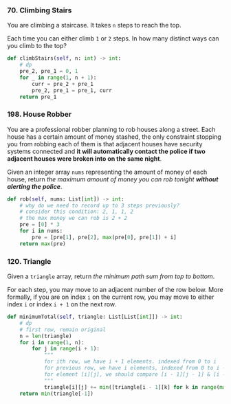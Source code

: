 ### 70. Climbing Stairs

You are climbing a staircase. It takes `n` steps to reach the top.

Each time you can either climb `1` or `2` steps. In how many distinct ways can you climb to the top?

```python
def climbStairs(self, n: int) -> int:
    # dp
    pre_2, pre_1 = 0, 1
    for _ in range(1, n + 1):
        curr = pre_2 + pre_1
        pre_2, pre_1 = pre_1, curr
    return pre_1
```

### 198. House Robber

You are a professional robber planning to rob houses along a street. Each house has a certain amount of money stashed, the only constraint stopping you from robbing each of them is that adjacent houses have security systems connected and **it will automatically contact the police if two adjacent houses were broken into on the same night**.

Given an integer array `nums` representing the amount of money of each house, return *the maximum amount of money you can rob tonight **without alerting the police***.

```python
def rob(self, nums: List[int]) -> int:
    # why do we need to record up to 3 steps previously?
    # consider this condition: 2, 1, 1, 2
    # the max money we can rob is 2 + 2
    pre = [0] * 3
    for i in nums:
        pre = [pre[1], pre[2], max(pre[0], pre[1]) + i]
    return max(pre)
```

### 120. Triangle

Given a `triangle` array, return *the minimum path sum from top to bottom*.

For each step, you may move to an adjacent number of the row below. More formally, if you are on index `i` on the current row, you may move to either index `i` or index `i + 1` on the next row.

```python
def minimumTotal(self, triangle: List[List[int]]) -> int:
    # dp
    # first row, remain original
    n = len(triangle)
    for i in range(1, n):
        for j in range(i + 1):
            """
            for ith row, we have i + 1 elements. indexed from 0 to i
            for previous row, we have i elements, indexed from 0 to i - 1
            for element [i][j], we should compare [i - 1][j - 1] & [i - 1][j]
            """
            triangle[i][j] += min([triangle[i - 1][k] for k in range(max(0, j - 1), min(i, j + 1))])
    return min(triangle[-1])
```

